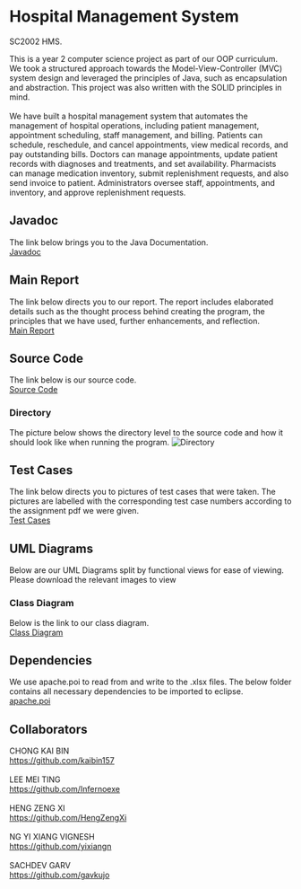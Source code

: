 # Hospital Management System
SC2002 HMS. <br>

This is a year 2 computer science project as part of our OOP curriculum. We took a structured approach towards the Model-View-Controller (MVC) system design and leveraged the principles of Java, such as encapsulation and abstraction. This project was also written with the SOLID principles in mind.
<br><br>
We have built a hospital management system that automates the management of hospital operations, including patient management, appointment scheduling, staff management, and billing. Patients can schedule, reschedule, and cancel appointments, view medical records, and pay outstanding bills. Doctors can manage appointments, update patient records with diagnoses and treatments, and set availability. Pharmacists can manage medication inventory, submit replenishment requests, and also send invoice to patient. Administrators oversee staff, appointments, and inventory, and approve replenishment requests.

## Javadoc 
The link below brings you to the Java Documentation. <br>
[Javadoc](https://github.com/kaibin157/SC2002-SCSI-Group6/tree/d2106378261f053f3e043834917d83e0fe6ef64b/Javadoc)

## Main Report
The link below directs you to our report. The report includes elaborated details such as the thought process behind creating the program, the principles that we have used, further enhancements, and reflection. <br>
[Main Report](https://github.com/kaibin157/SC2002-SCSI-Group6/tree/d2106378261f053f3e043834917d83e0fe6ef64b/Main%20Report)

## Source Code
The link below is our source code.  <br>
[Source Code](https://github.com/kaibin157/SC2002-SCSI-Group6/tree/d2106378261f053f3e043834917d83e0fe6ef64b/Source%20Code)

### Directory
The picture below shows the directory level to the source code and how it should look like when running the program. 
![Directory](http://url/to/img.png)

## Test Cases 
The link below directs you to pictures of test cases that were taken. The pictures are labelled with the corresponding test case numbers according to the assignment pdf we were given.  <br>
[Test Cases](https://github.com/kaibin157/SC2002-SCSI-Group6/tree/d2106378261f053f3e043834917d83e0fe6ef64b/Test%20Cases)

## UML Diagrams
Below are our UML Diagrams split by functional views for ease of viewing.
Please download the relevant images to view

### Class Diagram
Below is the link to our class diagram. <br>
[Class Diagram](https://github.com/kaibin157/SC2002-SCSI-Group6/blob/main/UML%20Class%20Diagram/Group%206%20Class%20Diagram.png)

## Dependencies
We use apache.poi to read from and write to the .xlsx files. The below folder contains all necessary dependencies to be imported to eclipse. <br>
[apache.poi](https://github.com/kaibin157/SC2002-SCSI-Group6/tree/main/Source%20Code/poi-bin-5.2.3)

## Collaborators
CHONG KAI BIN <br> https://github.com/kaibin157 <br><br>
LEE MEI TING <br> https://github.com/Infernoexe <br><br>
HENG ZENG XI <br> https://github.com/HengZengXi <br><br>
NG YI XIANG VIGNESH <br> https://github.com/yixiangn <br><br>
SACHDEV GARV <br> https://github.com/gavkujo <br><br>




